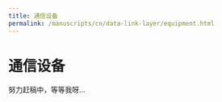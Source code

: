 ```yaml
---
title: 通信设备
permalink: /manuscripts/cn/data-link-layer/equipment.html
---
```


# 通信设备

努力赶稿中，等等我呀...
